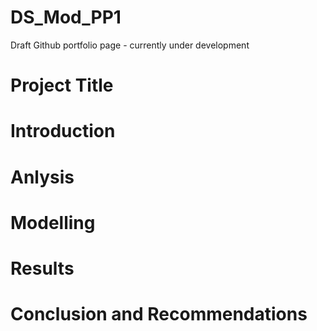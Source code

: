 # DS_Mod_PP1
Draft Github portfolio page - currently under development
# Project Title 

# Introduction

# Anlysis

# Modelling

# Results

# Conclusion and Recommendations 
